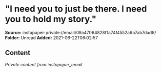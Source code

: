 # "I need you to just be there. I need you to hold my story."

**Source:** instapaper-private://email/09a47084828f1a74f4552a9a7ab7dad8/
**Folder:** Unread
**Added:** 2021-06-22T06:02:57




## Content
*Private content from instapaper_email*

